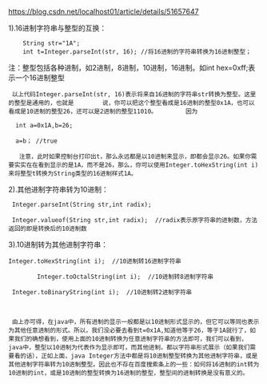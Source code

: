 https://blog.csdn.net/localhost01/article/details/51657647

1).16进制字符串与整型的互换：

        String str="1A";
        int t=Integer.parseInt(str, 16); //将16进制的字符串转换为16进制整型；

注：整型包括各种进制，如2进制，8进制，10进制，16进制。如int hex=0xff;表示一个16进制整型

     以上代码Integer.parseInt(str, 16)表示将来自16进制的字符串str转换为整型。这里的整型是通用的，也就是        说，你可以把这个整型看成是16进制的整型0x1A，也可以看成是10进制的整型26，还可以是2进制的整型11010。        因为

      int a=0x1A,b=26;

      a=b； //true

       注意，此时如果控制台打印出t，那么永远都是以10进制来显示，即都会显示26。如果你需要实实在在看到显示的是1A，而不是26，那么，你可以使用Integer.toHexString(int i)来将整型t转换为String类型的16进制样式1A。



2).其他进制字符串转为10进制：

     Integer.parseInt(String str,int radix);

     Integer.valueof(String str,int radix);  //radix表示原字符串的进制数，方法返回的即是转换后的10进制数



3).10进制转为其他进制字符串：

    Integer.toHexString(int i);  //10进制转16进制字符串

            Integer.toOctalString(int i);  //10进制转8进制字符串

     Integer.toBinaryString(int i);  //10进制转2进制字符串



     由上亦可得，在java中，所有进制的显示一般都是以10进制形式显示的，但它可以等同也表示为其他任意进制的形式。所以，我们没必要去看到t=0x1A,知道他等于26，等于1A就行了，如果我们的确想看到，使用上面的10进制转换为任意进制字符串的方法即可，我们可以看到，java中，整型以10进制为代表作为显示即可，而其他进制，都以字符串形式展示（如果我们需要看的话），正如上面，java Integer方法中都是将10进制整型转换为其他进制字符串，或是其他进制字符串转为10进制整型。因此也不存在百度搜索条上的一些：如何将16进制的int转为10进制的int，或是10进制的整型转换为16进制的整型，整型间的进制转换是没有意义的。
